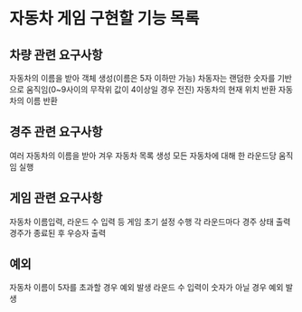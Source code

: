 # 자동차 게임 구현할 기능 목록

## 차량 관련 요구사항
자동차의 이름을 받아 객체 생성(이름은 5자 이하만 가능)
차동자는 랜덤한 숫자를 기반으로 움직임(0~9사이의 무작위 값이 4이상일 경우 전진)
자동차의 현재 위치 반환
자동차의 이름 반환

## 경주 관련 요구사항
여러 자동차의 이름을 받아 겨우 자동차 목록 생성
모든 자동차에 대해 한 라운드당 움직임 실행

## 게임 관련 요구사항
자동차 이름입력, 라운드 수 입력 등 게임 초기 설정 수행
각 라운드마다 경주 상태 출력
경주가 종료된 후 우승자 출력

## 예외
자동차 이름이 5자를 초과할 경우 예외 발생
라운드 수 입력이 숫자가 아닐 경우 예외 발생
